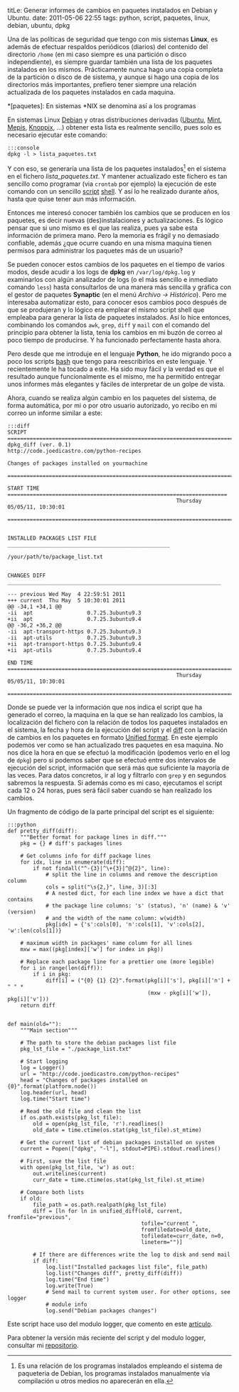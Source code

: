 titLe: Generar informes de cambios en paquetes instalados en Debian y Ubuntu.
date: 2011-05-06 22:55
tags: python, script, paquetes, linux, debian, ubuntu, dpkg

Una de las políticas de seguridad que tengo con mis sistemas **Linux**, es 
además de efectuar respaldos periódicos (diarios) del contenido del directorio 
`/home` (en mi caso siempre es una partición o disco independiente), es siempre 
guardar también una lista de los paquetes instalados en los mismos. 
Prácticamente nunca hago una copia completa de la partición o disco de de 
sistema, y aunque si hago una copia de los directorios más importantes, prefiero 
tener siempre una relación actualizada de los paquetes instalados en cada 
maquina.

*[paquetes]: En sistemas *NIX se denomina así a los programas

En sistemas Linux [Debian][0] y otras distribuciones derivadas ([Ubuntu][1], 
[Mint][2], [Mepis][3], [Knoppix][4], ...) obtener esta lista es realmente 
sencillo, pues solo es necesario ejecutar este comando:

    :::console
    dpkg -l > lista_paquetes.txt


Y con eso, se generaría una lista de los paquetes instalados[^nota] en el 
sistema en el fichero *lista_paquetes.txt*. Y mantener actualizado este fichero 
es tan sencillo como programar (via `crontab` por ejemplo) la ejecución de este 
comando con un sencillo [script][6] [shell][5]. Y así lo he realizado durante 
años, hasta que quise tener aun más información.

  [0]: http://debian.org
  [1]: http://ubuntu.com
  [2]: http://www.linuxmint.com/
  [3]: http://www.mepis.org/
  [4]: http://www.knoppix.org/
  [5]: http://es.wikipedia.org/wiki/Shell_de_UNIX
  [6]: http://es.wikipedia.org/wiki/

Entonces me interesó conocer también los cambios que se producen en los 
paquetes, es decir nuevas (des)instalaciones y actualizaciones. Es lógico pensar 
que si uno mismo es el que las realiza, pues ya sabe esta información de primera 
mano. Pero la memoria es frágil y no demasiado confiable, además ¿que ocurre 
cuando en una misma maquina tienen permisos para administrar los paquetes más de 
un usuario? 

Se pueden conocer estos cambios de los paquetes en el tiempo de varios modos, 
desde acudir a los logs de **dpkg** en `/var/log/dpkg.log` y examinarlos con 
algún analizador de logs (o el más sencillo e inmediato comando `less`) hasta 
consultarlos de una manera más sencilla y gráfica con el gestor de paquetes 
**Synaptic** (en el menú *Archivo -> Histórico*). Pero me interesaba automatizar 
esto, para conocer esos cambios poco después de que se produjeran y lo lógico 
era emplear el mismo script shell que empleaba para generar la lista de paquetes 
instalados. Así lo hice entonces, combinando los comandos `awk`, `grep`, `diff` 
y `mail` con el comando del principio para obtener la lista, tenia los cambios 
en mi buzón de correo al poco tiempo de producirse. Y ha funcionado 
perfectamente hasta ahora.

Pero desde que me introduje en el lenguaje **Python**, he ido migrando poco a 
poco los scripts [bash][7] que tengo para reescribirlos en este lenguaje. Y 
recientemente le ha tocado a este. Ha sido muy fácil y la verdad es que el 
resultado aunque funcionalmente es el mismo, me ha permitido entregar unos 
informes más elegantes y fáciles de interpretar de un golpe de vista. 

  [7]: http://es.wikipedia.org/wiki/Bash

Ahora, cuando se realiza algún cambio en los paquetes del sistema, de forma 
automática, por mi o por otro usuario autorizado, yo recibo en mi correo un 
informe similar a este:

    :::diff
    SCRIPT =========================================================================
    dpkg_diff (ver. 0.1)
    http://code.joedicastro.com/python-recipes

    Changes of packages installed on yourmachine
     ===============================================================================

    START TIME =====================================================================
                                                         Thursday 05/05/11, 10:30:01
     ===============================================================================


    INSTALLED PACKAGES LIST FILE ___________________________________________________

    /your/path/to/package_list.txt


    CHANGES DIFF ___________________________________________________________________

    --- previous Wed May  4 22:59:51 2011
    +++ current  Thu May  5 10:30:01 2011
    @@ -34,1 +34,1 @@
    -ii  apt                 0.7.25.3ubuntu9.3
    +ii  apt                 0.7.25.3ubuntu9.4
    @@ -36,2 +36,2 @@
    -ii  apt-transport-https 0.7.25.3ubuntu9.3
    -ii  apt-utils           0.7.25.3ubuntu9.3
    +ii  apt-transport-https 0.7.25.3ubuntu9.4
    +ii  apt-utils           0.7.25.3ubuntu9.4

    END TIME =======================================================================
                                                         Thursday 05/05/11, 10:30:01
     ===============================================================================


Donde se puede ver la información que nos indica el script que ha generado el 
correo, la maquina en la que se han realizado los cambios, la localización del 
fichero con la relación de todos los paquetes instalados en el sistema, la fecha 
y hora de la ejecución del script y el [diff][8] con la relación de cambios en 
los paquetes en formato [Unified format][9]. En este ejemplo podemos ver como se 
han actualizado tres paquetes en esa maquina. No nos dice la hora en que se 
efectuó la modificación (podemos verlo en el log de `dpkg`) pero si podemos 
saber que se efectuó entre dos intervalos de ejecución del script, información 
que será más que suficiente la mayoría de las veces. Para datos concretos, ir al 
log y filtrarlo con `grep` y en segundos sabremos la respuesta. Si además como 
es mi caso, ejecutamos el script cada 12 o 24 horas, pues será fácil saber 
cuando se han realizado los cambios.

  [8]: http://es.wikipedia.org/wiki/Diff
  [9]: http://en.wikipedia.org/wiki/Diff#Unified_format

Un fragmento de código de la parte principal del script es el siguiente:

    :::python
    def pretty_diff(diff):
        """Better format for package lines in diff."""
        pkg = {} # diff's packages lines

        # Get columns info for diff package lines
        for idx, line in enumerate(diff):
            if not findall("^-{3}|^\+{3}|^@{2}", line):
                # split the line in columns and remove the description column
                cols = split("\s{2,}", line, 3)[:3]
                # A nested dict, for each line index we have a dict that contains 
                # the package line columns: 's' (status), 'n' (name) & 'v' (version)
                # and the width of the name column: w(width)
                pkg[idx] = {'s':cols[0], 'n':cols[1], 'v':cols[2], 'w':len(cols[1])}

        # maximum width in packages' name column for all lines
        mxw = max((pkg[index]['w'] for index in pkg))

        # Replace each package line for a prettier one (more legible) 
        for i in range(len(diff)):
            if i in pkg:
                diff[i] = ("{0} {1} {2}".format(pkg[i]['s'], pkg[i]['n'] + " " *
                                                (mxw - pkg[i]['w']), pkg[i]['v']))
        return diff


    def main(old=""):
        """Main section"""

        # The path to store the debian packages list file
        pkg_lst_file = "./package_list.txt"

        # Start logging
        log = Logger()
        url = "http://code.joedicastro.com/python-recipes"
        head = "Changes of packages installed on {0}".format(platform.node())
        log.header(url, head)
        log.time("Start time")

        # Read the old file and clean the list
        if os.path.exists(pkg_lst_file):
            old = open(pkg_lst_file, 'r').readlines()
            old_date = time.ctime(os.stat(pkg_lst_file).st_mtime)

        # Get the current list of debian packages installed on system 
        current = Popen(["dpkg", "-l"], stdout=PIPE).stdout.readlines()

        # First, save the list file
        with open(pkg_lst_file, 'w') as out:
            out.writelines(current)
            curr_date = time.ctime(os.stat(pkg_lst_file).st_mtime)

        # Compare both lists
        if old:
            file_path = os.path.realpath(pkg_lst_file)
            diff = [ln for ln in unified_diff(old, current, fromfile="previous",
                                              tofile="current ",
                                              fromfiledate=old_date,
                                              tofiledate=curr_date, n=0,
                                              lineterm="")]

            # If there are differences write the log to disk and send mail
            if diff:
                log.list("Installed packages list file", file_path)
                log.list("Changes diff", pretty_diff(diff))
                log.time("End time")
                log.write(True)
                # Send mail to current system user. For other options, see logger 
                # module info
                log.send("Debian packages changes")



Este script hace uso del modulo logger, que comento en este [artículo][10]. 

  [10]: http://joedicastro.com/logger_informes_legibles_para_tus_scripts_python

Para obtener la versión más reciente del script y del modulo logger, consultar 
mi [repositorio][repo].

  [repo]: http://code.joedicastro.com/python-recipes

  [^nota]: Es una relación de los programas instalados empleando el sistema de 
    paqueteria de Debian, los programas instalados manualmente vía compilación 
    u otros medios no aparecerán en ella. 
